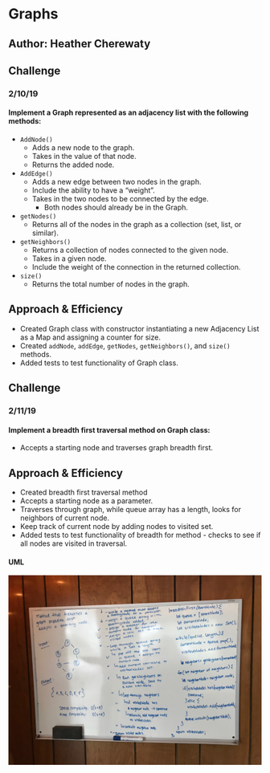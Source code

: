 # Graphs

## Author:  Heather Cherewaty

## Challenge
### 2/10/19 

#### Implement a Graph represented as an adjacency list with the following methods:

* `AddNode()`
    * Adds a new node to the graph.
    * Takes in the value of that node.
    * Returns the added node.
* `AddEdge()`
    * Adds a new edge between two nodes in the graph.
    * Include the ability to have a “weight”.
    * Takes in the two nodes to be connected by the edge.
        * Both nodes should already be in the Graph.
* `getNodes()`
    * Returns all of the nodes in the graph as a collection (set, list, or similar).
* `getNeighbors()`
    * Returns a collection of nodes connected to the given node.
    * Takes in a given node.
    * Include the weight of the connection in the returned collection.
* `size()`
    * Returns the total number of nodes in the graph.

## Approach & Efficiency

* Created Graph class with constructor instantiating a new Adjacency List as a Map and assigning a counter for size.
* Created `addNode`, `addEdge`, `getNodes`, `getNeighbors()`, and `size()` methods.
* Added tests to test functionality of Graph class.


## Challenge
### 2/11/19 

#### Implement a breadth first traversal method on Graph class:
* Accepts a starting node and traverses graph breadth first.

## Approach & Efficiency

* Created breadth first traversal method
* Accepts a starting node as a parameter.
* Traverses through graph, while queue array has a length, looks for neighbors of current node.
* Keep track of current node by adding nodes to visited set.
* Added tests to test functionality of breadth for method - checks to see if all nodes are visited in traversal.

#### UML
![Whiteboard](bsf_graph.jpg)